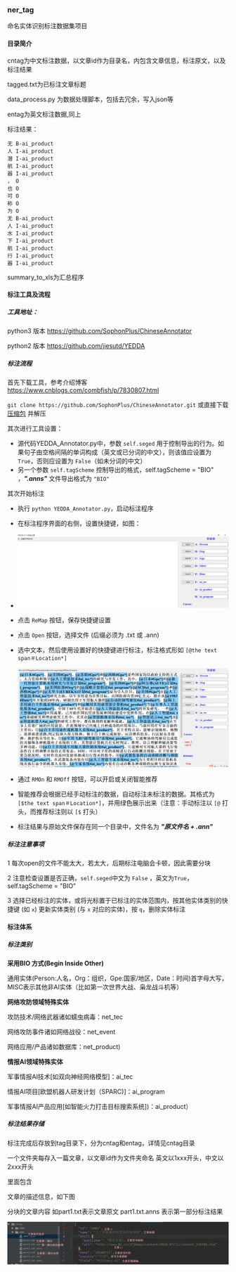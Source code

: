 ### ner_tag
命名实体识别标注数据集项目

#### 目录简介

cntag为中文标注数据，以文章id作为目录名，内包含文章信息，标注原文，以及标注结果

tagged.txt为已标注文章标题

data_process.py 为数据处理脚本，包括去冗余，写入json等

entag为英文标注数据,同上

标注结果：

```
无 B-ai_product
人 I-ai_product
潜 I-ai_product
航 I-ai_product
器 I-ai_product
， O
也 O
可 O
称 O
为 O
无 B-ai_product
人 I-ai_product
水 I-ai_product
下 I-ai_product
航 I-ai_product
行 I-ai_product
器 I-ai_product
```

summary_to_xls为汇总程序

#### 标注工具及流程

##### 工具地址：

python3 版本 https://github.com/SophonPlus/ChineseAnnotator  

python2 版本 https://github.com/jiesutd/YEDDA 

##### 标注流程

首先下载工具，参考介绍博客 https://www.cnblogs.com/combfish/p/7830807.html

`git clone https://github.com/SophonPlus/ChineseAnnotator.git` 或直接下载 [压缩包](https://github.com/SophonPlus/ChineseAnnotator/archive/master.zip) 并解压

其次进行工具设置：

- 源代码YEDDA_Annotator.py中，参数 `self.seged` 用于控制导出的行为。如果句子由空格间隔的单词构成（英文或已分词的中文），则该值应设置为 `True`，否则应设置为 `False`（如未分词的中文）
- 另一个参数 `self.tagScheme` 控制导出的格式，self.tagScheme = "BIO" ，***".anns"*** 文件导出格式为 `"BIO"`

其次开始标注

- 执行 `python YEDDA_Annotator.py`，启动标注程序

- 在标注程序界面的右侧，设置快捷键，如图：

- ![image-20200422122146378](pic/image-20200422122146378.png)

- 点击 `ReMap` 按钮，保存快捷键设置

- 点击 `Open` 按钮，选择文件 (后缀必须为 .txt 或 .ann)

- 选中文本，然后使用设置好的快捷键进行标注，标注格式形如 `[@the text span＃Location*]`

  ![image-20200422122327711](pic/image-20200422122327711.png)

- 通过 `RMOn` 和 `RMOff` 按钮，可以开启或关闭智能推荐

- 智能推荐会根据已经手动标注的数据，自动标注未标注的数据。其格式为 `[$the text span＃Location*]`，并用绿色展示出来（注意：手动标注以 `[@` 打头，而推荐标注则以 `[$` 打头）

- 标注结果与原始文件保存在同一个目录中，文件名为 ***"原文件名 + .ann"***

##### 标注注意事项

1 每次open的文件不能太大，若太大，后期标注电脑会卡顿，因此需要分块

2 注意检查设置是否正确，`self.seged`中文为 `False` ，英文为`True`，self.tagScheme = "BIO"

3 选择已经标注的实体，或将光标置于已标注的实体范围内，按其他实体类别的快捷键 (如 `x`) 更新实体类别 (与 `x` 对应的实体)，按 `q`，删除实体标注

#### 标注体系

##### 标注类别 

**采用BIO 方式(Begin Inside Other)**

通用实体(Person:人名，Org：组织，Gpe:国家/地区，Date：时间)首字母大写，MISC表示其他非AI实体（比如第一次世界大战、枭龙战斗机等）

**网络攻防领域特殊实体**

攻防技术/网络武器诸如蠕虫病毒：net_tec

网络攻防事件诸如网络战役：net_event

网络应用/产品诸如数据库：net_product)

**情报AI领域特殊实体**

军事情报AI技术[如双向神经网络模型]：ai_tec

情报AI项目[欧盟机器人研发计划（SPARC)]：ai_program

军事情报AI产品应用[如智能火力打击目标搜索系统])：ai_product）

##### 标注结果存储

标注完成后存放到tag目录下，分为cntag和entag，详情见cntag目录

一个文件夹每存入一篇文章，以文章id作为文件夹命名 英文以1xxx开头，中文以2xxx开头

里面包含

文章的描述信息，如下图

分块的文章内容 如part1.txt表示文章原文  part1.txt.anns 表示第一部分标注结果

![image-20200420205528684](pic/image-20200420205528684.png)





